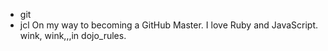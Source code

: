 * git
* jcl
On my way to becoming a GitHub Master.  I love Ruby and JavaScript.
wink, wink,,,in dojo_rules.
